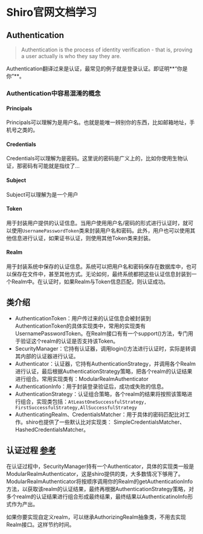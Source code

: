 # Shiro官网文档学习
## Authentication

>Authentication is the process of identity verification - that is, proving a user actually is who they say they are.

Authentication翻译过来是认证，最常见的例子就是登录认证。即证明**“你是你”**。

### Authentication中容易混淆的概念
#### Principals
Principals可以理解为是用户名。也就是能唯一辨别你的东西，比如邮箱地址，手机号之类的。 

#### Credentials
Credentials可以理解为是密码。这里说的密码是广义上的，比如你使用生物认证，那密码有可能就是指纹了...

#### Subject
Subject可以理解为是一个用户

#### Token
用于封装用户提供的认证信息。当用户使用用户名/密码的形式进行认证时，就可以使用`UsernamePasswordToken`类来封装用户名和密码。此外，用户也可以使用其他信息进行认证，如果证书认证，则使用其他Token类来封装。

#### Realm
用于封装系统中保存的认证信息。系统可以把用户名和密码保存在数据库中，也可以保存在文件中，甚至其他方式。无论如何，最终系统都把这些认证信息封装到一个Realm中。在认证时，如果Realm与Token信息匹配，则认证成功。


## 类介绍

* AuthenticationToken：用户传过来的认证信息会被封装到AuthenticationToken的具体实现类中，常用的实现类有UsernamePasswordToken。在Realm接口有有一个support()方法，专门用于验证这个realm的认证是否支持该Token。
* SecurityManager：它持有认证器，调用login()方法进行认证时，实际是转调其内部的认证器进行认证。
* Authenticator：认证器，它持有AuthenticationStrategy，并调用各个Realm进行认证，最后根据AuthenticationStrategy策略，把各个realm的认证结果进行组合。常用实现类有：ModularRealmAuthenticator
* AuthenticationInfo：用于封装登录验证后，成功或失败的信息。
* AuthenticationStrategy：认证组合策略，各个realm的结果将按照该策略进行组合，实现类包括：`AtLeastOneSuccessfulStrategy, FirstSuccessfulStrategy,AllSuccessfulStrategy`
* AuthenticatingRealm、CredentialsMatcher：用于具体的密码匹配比对工作。shiro也提供了一些默认比对实现类： SimpleCredentialsMatcher、 HashedCredentialsMatcher。


## 认证过程 [参考](http://shiro.apache.org/authentication.html#Authentication-sequence)
在认证过程中，SecurityManager持有一个Authenticator，具体的实现类一般是ModularRealmAuthenticator，这是shiro提供的类，大多数情况下够用了。ModularRealmAuthenticator将按顺序调用你的Realm的getAuthenticationInfo方法，以获取该realm的认证结果，最终再根据AuthenticationStrategy策略，对多个realm的认证结果进行组合形成最终结果，最终结果以AuthenticatinoInfo形式作为产出。

如果你要实现自定义realm，可以继承AuthorizingRealm抽象类，不用去实现Realm接口。这样节约时间。

